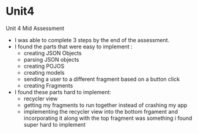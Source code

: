 # Unit4
Unit 4 Mid Assessment 

- I was able to complete 3 steps by the end of the assessment. 
- I found the parts that were easy to implement : 
    - creating JSON Objects 
    - parsing JSON objects
    - creating POJOS
    - creating models 
    - sending a user to a different fragment based on a button click 
    - creating Fragments 
- I found these parts hard to implement: 
    - recycler view
    - getting my fragments to run together instead of crashing my app 
    - implementing the recycler view into the bottom frgament and incorporating it along with the top fragment 
      was something i found super hard to implement 
